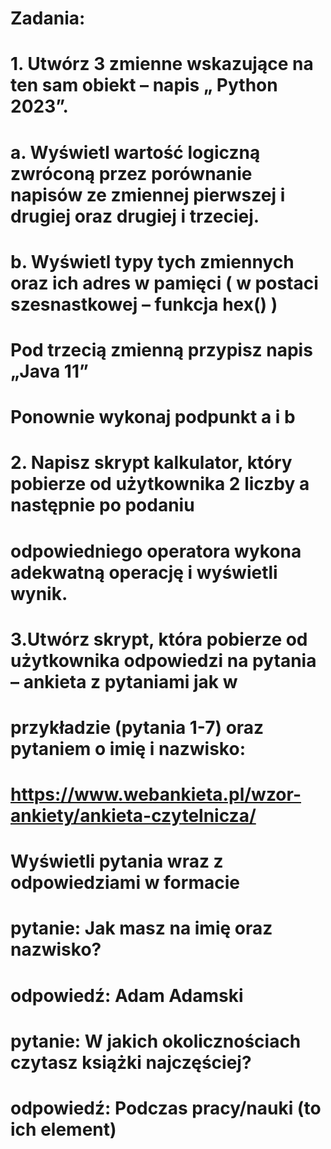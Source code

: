 # Zadania:
#
# 1.  Utwórz 3 zmienne wskazujące na ten sam obiekt – napis „ Python 2023”.
# a. Wyświetl wartość logiczną zwróconą przez porównanie napisów ze zmiennej pierwszej i drugiej oraz drugiej i trzeciej.
# b. Wyświetl typy tych zmiennych oraz ich adres w pamięci ( w postaci szesnastkowej – funkcja hex() )
# Pod trzecią zmienną przypisz napis „Java 11”
# Ponownie wykonaj podpunkt a i b
#
# 2. Napisz skrypt kalkulator, który pobierze od użytkownika 2 liczby a następnie po podaniu 
# odpowiedniego operatora wykona adekwatną operację i wyświetli wynik.
#
# 3.Utwórz skrypt, która pobierze od użytkownika odpowiedzi na pytania – ankieta z pytaniami jak w
# przykładzie (pytania 1-7) oraz pytaniem o imię i nazwisko:
# https://www.webankieta.pl/wzor-ankiety/ankieta-czytelnicza/
# 
# Wyświetli  pytania wraz z odpowiedziami w formacie
# pytanie: Jak masz na imię oraz nazwisko?
# odpowiedź: Adam Adamski
# pytanie: W jakich okolicznościach czytasz książki najczęściej?
# odpowiedź: Podczas pracy/nauki (to ich element)

 
